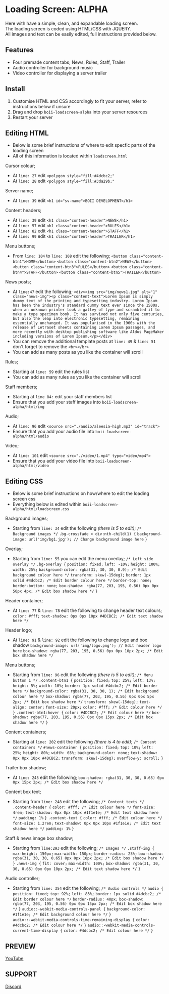 # Loading Screen: ALPHA #

Here with have a simple, clean, and expandable loading screen.<br>
The loading screen is coded using HTML/CSS with JQUERY.<br>
All images and text can be easily edited, full instructions provided below.<br>

## Features ##

- Four premade content tabs; News, Rules, Staff, Trailer
- Audio controller for background music
- Video controller for displaying a server trailer

## Install ##

1) Customise HTML and CSS accordingly to fit your server, refer to instructions below if unsure
2) Drag and drop `boii-loadscreen-alpha` into your server resources
3) Restart your server

## Editing HTML ##
- Below is some brief instructions of where to edit specfic parts of the loading screen
- All of this information is located within `loadscreen.html`

Cursor colour; 
- At `line: 27` edit `<polygon style="fill:#4dcbc2;"`  
- At `line: 28` edit `<polygon style="fill:#3da29b;"`

Server name; 
- At `line: 39` edit `<h1 id="sv-name">BOII DEVELOPMENT</h1>`

Content headers; 
- At `line: 39` edit `<h1 class="content-header">NEWS</h1>`
- At `line: 57` edit `<h1 class="content-header">RULES</h1>`
- At `line: 82` edit `<h1 class="content-header">STAFF</h1>`
- At `line: 99` edit `<h1 class="content-header">TRAILER</h1>`

Menu buttons; 
- From `line: 104` to `line: 108` edit the following;
`<button class="content-btn1">HOME</button>`
`<button class="content-btn2">NEWS</button>`
`<button class="content-btn3">RULES</button>`
`<button class="content-btn4">STAFF</button>`
`<button class="content-btn5">TRAILER</button>`

News posts;
- At `line:47` edit the following; 
`<div><img src="img/news1.jpg" alt="1" class="news-img"><p class="content-text">Lorem Ipsum is simply dummy text of the printing and typesetting industry. Lorem Ipsum has been the industry's standard dummy text ever since the 1500s, when an unknown printer took a galley of type and scrambled it to make a type specimen book. It has survived not only five centuries, but also the leap into electronic typesetting, remaining essentially unchanged. It was popularised in the 1960s with the release of Letraset sheets containing Lorem Ipsum passages, and more recently with desktop publishing software like Aldus PageMaker including versions of Lorem Ipsum.</p></div>`
- You can remove the additional template posts at `line: 49` & `line: 51` don't forget to remove the `<br></br>`
- You can add as many posts as you like the container will scroll

Rules; 
- Starting at `line: 59` edit the rules list
- You can add as many rules as you like the container will scroll

Staff members; 
- Starting at `line 84:` edit your staff members list
- Ensure that you add your staff images into `boii-loadscreen-alpha/html/img`

Audio; 
- At `line: 96` edit `<source src="./audio/aleesia-high.mp3" id="track">` 
- Ensure that you add your audio file into `boii-loadscreen-alpha/html/audio`

Video; 
- At `line: 101` edit `<source src="./video/1.mp4" type="video/mp4">`
- Ensure that you add your video file into `boii-loadscreen-alpha/html/video`

## Editing CSS ##
- Below is some brief instructions on how/where to edit the loading screen css
- Everything below is edited within `boii-loadscreen-alpha/html/loadscreen.css`

Background images; 
- Starting from `line: 34` edit the following *(there is 5 to edit)*;
`/* Background images */`
`.bg-crossfade > div:nth-child(1) {`
    `background-image: url('img/bg1.jpg'); // Change background image here`
`}`

Overlay;
- Starting from `line: 55` you can edit the menu overlay;
`/* Left side overlay */`
`.bg-overlay {`
    `position: fixed;`
    `left: -10%;`
    `height: 100%;`
    `width: 25%;`
    `background-color: rgba(31, 30, 30, 0.9); /* Edit background colour here */`
    `transform: skew(-15deg);`
    `border: 1px solid #4dcbc2; /* Edit border colour here */`
    `border-top: none;`
    `border-bottom: none;`
    `box-shadow: rgba(77, 203, 195, 0.56) 0px 0px 50px 4px; /* Edit box shadow here */`
`}`

Header container; 
- At `line: 77` & `line: 78` edit the following to change header text colours;
`color: #fff;`
`text-shadow: 0px 0px 10px #4DCBC2; /* Edit text shadow here */`

Header logo; 
- At `line: 91` & `line: 92` edit the following to change logo and box shadow
`background-image: url('img/logo.png'); // Edit header logo here`
`box-shadow: rgba(77, 203, 195, 0.56) 0px 0px 10px 2px; /* Edit box shadow here */`

Menu buttons; 
- Starting from `line: 96` edit the following *(there is 5 to edit)*;
`/* Menu button 1 */`
`.content-btn1 {`
    `position: fixed;`
    `top: 25%;`
    `left: 13%;`
    `height: 5%;`
    `width: 10%;`
    `border: 1px solid #4dcbc2; /* Edit border here */`
    `background-color: rgba(31, 30, 30, 1); /* Edit background colour here */`
    `box-shadow: rgba(77, 203, 195, 0.56) 0px 0px 5px 2px; /* Edit box shadow here */`
    `transform: skew(-15deg);`
    `text-align: center;`
    `font-size: 20px;`
    `color: #fff; /* Edit colour here */`
`}`
`.content-btn1:hover {`
    `color: #4DCBC2; /* Edit colour here */`
    `box-shadow: rgba(77, 203, 195, 0.56) 0px 0px 15px 2px; /* Edit box shadow here */`
`}`

Content containers; 
- Starting at `line: 202` edit the following *(there is 4 to edit)*;
`/* Content containers */`
`#news-container {`
    `position: fixed;`
    `top: 10%;`
    `left: 25%;`
    `height: 80%;`
    `width: 65%;`
    `background-color: none;`
    `text-shadow: 0px 0px 10px #4DCBC2;`
    `transform: skew(-15deg);`
    `overflow-y: scroll;`
`}`

Trailer box shadow; 
- At `line: 245` edit the following; 
`box-shadow: rgba(31, 30, 30, 0.65) 0px 0px 15px 2px; /* Edit box shadow here */`

Content box text; 
- Starting from `line: 248` edit the following; 
`/* Content texts */`
`.content-header {`
    `color: #fff; /* Edit colour here */`
    `font-size: 4rem;`
    `text-shadow: 0px 0px 10px #1f1e1e; /* Edit text shadow here */`
    `padding: 1%`
`}`
`.content-text {`
    `color: #fff; /* Edit colour here */`
    `font-size: 1.2rem;`
    `text-shadow: 0px 0px 10px #1f1e1e; /* Edit text shadow here */`
    `padding: 1%`
`}`

Staff & news image box shadow;
- Starting from `line:293` edit the following;
`/* Images */`
`.staff-img {`
    `max-height: 150px;`
    `max-width: 150px;`
    `border-radius: 25%;`
    `box-shadow: rgba(31, 30, 30, 0.65) 0px 0px 10px 2px; /* Edit box shadow here */`
`}`
`.news-img {`
    `fit: cover;`
    `max-width: 100%;`
    `box-shadow: rgba(31, 30, 30, 0.65) 0px 0px 10px 2px; /* Edit text shadow here */`
`}`        

Audio controller;
- Starting from `line: 354` edit the following;
`/* Audio controls */`
`audio {`
    `position: fixed;`
    `top: 92%;`
    `left: 83%;`
    `border: 1px solid #4dcbc2; /* Edit border colour here */`
    `border-radius: 40px;`
    `box-shadow: rgba(77, 203, 195, 0.56) 0px 0px 15px 2px; /* Edit box shadow here */`
`}`
`audio::-webkit-media-controls-panel {`
    `background-color: #1f1e1e; /* Edit background colour here */`
`}`  
`audio::-webkit-media-controls-time-remaining-display {`
    `color: #4dcbc2; /* Edit colour here */`
`}`
`audio::-webkit-media-controls-current-time-display {`
    `color: #4dcbc2; /* Edit colour here */`
`}`

## PREVIEW ##
[YouTube](https://www.youtube.com/watch?v=Dj9b2pVZvxE)

## SUPPORT ##
[Discord](https://discord.gg/MUckUyS5Kq)  
